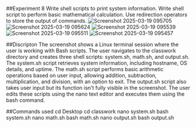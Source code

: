 ##Experiment 8
Write shell scripts to print system information.
Write shell script to perform basic mathematical calculation.
Use redirection operators to store the output of commands.
![Screenshot 2025-03-19 095705](https://github.com/user-attachments/assets/06772464-baed-43a2-85a6-376ee23af8eb)
![Screenshot 2025-03-19 095624](https://github.com/user-attachments/assets/5363efb2-a471-4e2d-b22d-42944ecd5f66)
![Screenshot 2025-03-19 095539](https://github.com/user-attachments/assets/a97be26a-0276-4017-82a1-30db5c50427f)
![Screenshot 2025-03-19 095511](https://github.com/user-attachments/assets/c419bbe2-e577-4659-b4d8-8380ceae27f3)
![Screenshot 2025-03-19 095457](https://github.com/user-attachments/assets/e2fc8c38-68b4-41ce-b4fc-20f1995235c8)


##Discripton
The screenshot shows a Linux terminal session where the user is working with Bash scripts. The user navigates to the classwork directory and creates three shell scripts: system.sh, math.sh, and output.sh. The system.sh script retrieves system information, including hostname, OS details, and uptime. The math.sh script performs basic arithmetic operations based on user input, allowing addition, subtraction, multiplication, and division, with an option to exit. The output.sh script also takes user input but its function isn't fully visible in the screenshot. The user edits these scripts using the nano text editor and executes them using the bash command.

##Commands used
cd Desktop
cd classwork
nano system.sh
bash system.sh
nano math.sh
bash math.sh
nano output.sh
bash output.sh
